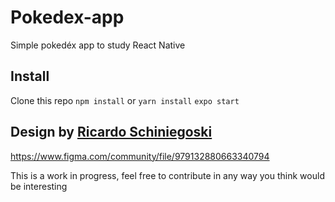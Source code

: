 # Pokedex-app
Simple pokedéx app to study React Native

## Install
Clone this repo
`npm install` or `yarn install`
`expo start`

## Design by [Ricardo Schiniegoski](https://www.figma.com/@ricardohs)
https://www.figma.com/community/file/979132880663340794

This is a work in progress, feel free to contribute in any way you think would be interesting

